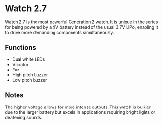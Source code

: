 # Watch 2.7

Watch 2.7 is the most powerful Generation 2 watch. It is unique in the series for being powered by a 9V battery instead of the usual 3.7V LiPo, enabling it to drive more demanding components simultaneously.

## Functions

- Dual white LEDs
- Vibrator
- Fan
- High pitch buzzer
- Low pitch buzzer

## Notes

The higher voltage allows for more intense outputs. This watch is bulkier due to the larger battery but excels in applications requiring bright lights or deafening sounds.